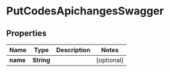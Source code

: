 

# PutCodesApichangesSwagger


## Properties

| Name | Type | Description | Notes |
|------------ | ------------- | ------------- | -------------|
|**name** | **String** |  |  [optional] |



